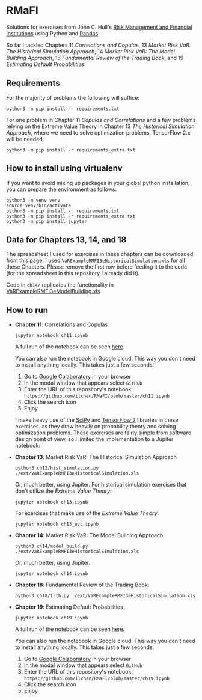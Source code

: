# RMaFI
Solutions for exercises from John C. Hull's [Risk Management and Financial Institutions](http://www-2.rotman.utoronto.ca/~hull/riskman/index.html)
using Python and [Pandas](https://pandas.pydata.org).

So far I tackled Chapters 11 _Correlations and Copulas_, 13 _Market Risk VaR: The Historical Simulation Approach_, 14 _Market Risk VaR: The Model Building Approach_,
18 _Fundamental Review of the Trading Book_, and 19 _Estimating Default Probabilities_.

## Requirements
For the majority of problems the following will suffice:
```commandline
python3 -m pip install -r requirements.txt
```
For one problem in Chapter 11 _Copulas and Correlations_ and a few problems relying on the Extreme Value Theory in
Chapter 13 _The Historical Simulation Approach_, where we need to solve optimization problems, TensorFlow 2.x will be needed:
```commandline
python3 -m pip install -r requirements_extra.txt
```
## How to install using virtualenv
If you want to avoid mixing up packages in your global python installation, you can prepare the environment as follows:
```commandline
python3 -m venv venv
source venv/bin/activate
python3 -m pip install -r requirements.txt
python3 -m pip install -r requirements_extra.txt
python3 -m pip install jupyter
```

## Data for Chapters 13, 14, and 18
The spreadsheet I used for exercises in these chapters can be downloaded from [this page](http://www-2.rotman.utoronto.ca/~hull/VaRExample/index.html).
I used `VaRExampleRMFI3eHistoricalSimulation.xls` for all these Chapters. Please remove the first row before feeding it to the code (for the spreadsheet in this repository I already did it).

Code in `ch14/` replicates the functionality in [VaRExampleRMFI3eModelBuilding.xls](http://www-2.rotman.utoronto.ca/~hull/VaRExample/VaRExampleRMFI4eModelBuilding.xls). 

## How to run
* **Chapter 11**: Correlations and Copulas
   ```commandline
   jupyter notebook ch11.ipynb
   ```
   A full run of the notebook can be seen [here](https://github.com/ilchen/RMaFI/blob/master/ch11.ipynb).   

   You can also run the notebook in Google cloud. This way you don't need to install anything locally. This takes just a few seconds:
   1. Go to [Google Colaboratory](https://colab.research.google.com/notebooks/intro.ipynb#recent=true) in your browser
   2. In the modal window that appears select `GitHub`
   3. Enter the URL of this repository's notebook: `https://github.com/ilchen/RMaFI/blob/master/ch11.ipynb`
   4. Click the search icon
   5. Enjoy

   I make heavy use of the [SciPy](https://docs.scipy.org/doc/scipy/reference/index.html) and [TensorFlow 2](https://www.tensorflow.org/api_docs/python/tf) libraries in these exercises.
   as they draw heavily on probability theory and solving optimization problems. These exercises are fairly simple from software design point of view, so I limited the implementation to a Jupiter notebook:


* **Chapter 13**: Market Risk VaR: The Historical Simulation Approach
   ```commandline
   python3 ch13/hist_simulation.py ./ext/VaRExampleRMFI3eHistoricalSimulation.xls
   ```
   Or, much better, using Jupiter. For historical simulation exercises that don't utilize the _Extreme Value Theory_:
   ```commandline
   jupyter notebook ch13.ipynb
   ```
   For exercises that make use of the _Extreme Value Theory_:
   ```commandline
   jupyter notebook ch13_evt.ipynb
   ```

* **Chapter 14**: Market Risk VaR: The Model Building Approach
   ```commandline
   python3 ch14/model_build.py ./ext/VaRExampleRMFI3eHistoricalSimulation.xls
   ```
   Or, much better, using Jupiter.
   ```commandline
   jupyter notebook ch14.ipynb
   ```
* **Chapter 18**: Fundamental Review of the Trading Book:
   ```commandline
   python3 ch18/frtb.py ./ext/VaRExampleRMFI3eHistoricalSimulation.xls
   ```
* **Chapter 19**: Estimating Default Probabilities
   ```commandline
   jupyter notebook ch19.ipynb
   ```
   A full run of the notebook can be seen [here](https://github.com/ilchen/RMaFI/blob/master/ch19.ipynb).
  
   You can also run the notebook in Google cloud. This way you don't need to install anything locally. This takes just a few seconds:
   1. Go to [Google Colaboratory](https://colab.research.google.com/notebooks/intro.ipynb#recent=true) in your browser
   2. In the modal window that appears select `GitHub`
   3. Enter the URL of this repository's notebook: `https://github.com/ilchen/RMaFI/blob/master/ch19.ipynb`
   4. Click the search icon
   5. Enjoy